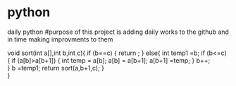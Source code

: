 # python
daily python 
#purpose of this project is adding daily works to the github and in time making improvments to them



void sort(int a[],int b,int c){
    if (b==c)
    {
        return ;
    }
    else{
        int temp1 =b;
        if (b<=c)
        {
            if (a[b]>a[b+1])
            {
                int temp = a[b];
                a[b] = a[b+1];
                a[b+1] =temp;
            }
            b++;   
        }
        b =temp1;
        return sort(a,b+1,c);
    }  
}
